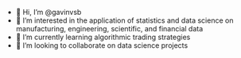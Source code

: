 - 👋 Hi, I’m @gavinvsb
- 👀 I’m interested in the application of statistics and data science on manufacturing, engineering, scientific, and financial data
- 🌱 I’m currently learning algorithmic trading strategies
- 💞️ I’m looking to collaborate on data science projects

